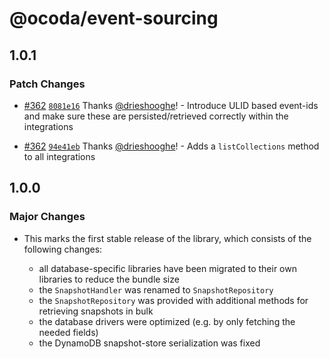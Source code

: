 # @ocoda/event-sourcing

## 1.0.1

### Patch Changes

- [#362](https://github.com/ocoda/event-sourcing/pull/362) [`8081e16`](https://github.com/ocoda/event-sourcing/commit/8081e16d3edcab21efa301a7e1261cfd062ab4e7) Thanks [@drieshooghe](https://github.com/drieshooghe)! - Introduce ULID based event-ids and make sure these are persisted/retrieved correctly within the integrations

- [#362](https://github.com/ocoda/event-sourcing/pull/362) [`94e41eb`](https://github.com/ocoda/event-sourcing/commit/94e41ebea9a5d3762d39db0a3afb664bc0d78010) Thanks [@drieshooghe](https://github.com/drieshooghe)! - Adds a `listCollections` method to all integrations

## 1.0.0

### Major Changes

- This marks the first stable release of the library, which consists of the following changes:

  - all database-specific libraries have been migrated to their own libraries to reduce the bundle size
  - the `SnapshotHandler` was renamed to `SnapshotRepository`
  - the `SnapshotRepository` was provided with additional methods for retrieving snapshots in bulk
  - the database drivers were optimized (e.g. by only fetching the needed fields)
  - the DynamoDB snapshot-store serialization was fixed
